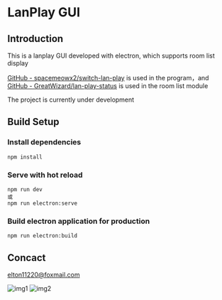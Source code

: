# LanPlay GUI

## Introduction

This is a lanplay GUI developed with electron, which supports room list display

[GitHub - spacemeowx2/switch-lan-play](https://github.com/spacemeowx2/switch-lan-play) is used in the program，and [GitHub - GreatWizard/lan-play-status](https://github.com/GreatWizard/lan-play-status) is used in the room list module

The project is currently under development

## Build Setup

### Install dependencies

```
npm install
```

### Serve with hot reload
```
npm run dev
或
npm run electron:serve
```

### Build electron application for production
```
npm run electron:build
```

## Concact

[elton11220@foxmail.com](mailto:elton11220@foxmail.com)

![img1](https://images.gitee.com/uploads/images/2021/0807/171641_aa611fdd_7872762.png "sc1.png")
![img2](https://images.gitee.com/uploads/images/2021/0807/171707_2cb7de20_7872762.png "sc2.png")
